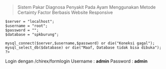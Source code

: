 > Sistem Pakar Diagnosa Penyakit Pada Ayam Menggunakan Metode Certainty Factor Berbasis Website Responsive

```<?php
$server = "localhost";
$username = "root";
$password = "";
$database = "spkburung";

mysql_connect($server,$username,$password) or die("Koneksi gagal");
mysql_select_db($database) or die("Maaf, Database tidak bisa dibuka");
?>
```

Login dengan /chirex/formlogin
Username : <b>admin</b>
Password : <b>admin</b>
